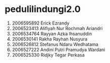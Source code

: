 # pedulilindungi2.0

1. 2006595892	Erick Ezrandy
2. 2006523413	Alifiyah Nur Rochmah Ariandri
3. 2006534764	Rayyan Azka Ihsanuddin
4. 2006530141	Rakha Rayhan Nusyura
5. 2006526812	Stefanus Ndaru Wedhatama
6. 2006527222	Andini Putri Pramudya Wardani
7. 2006525330	Ridjky Tegar Perkasa
